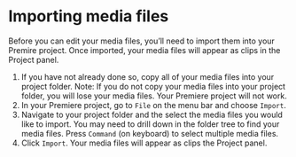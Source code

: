 # Importing media files

Before you can edit your media files, you’ll need to import them into your Premire project. Once imported, your media files will appear as clips in the Project panel.

1. If you have not already done so, copy all of your media files into your project folder. Note: If you do not copy your media files into your project folder, you will lose your media files. Your Premiere project will not work.
2. In your Premiere project, go to `File` on the menu bar and choose `Import`.
3. Navigate to your project folder and the select the media files you would like to import. You may need to drill down in the folder tree to find your media files. Press `Command` (on keyboard) to select multiple media files.
4. Click `Import`. Your media files will appear as clips the Project panel.


